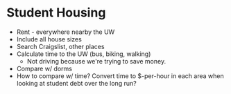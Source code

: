 # Student Housing

* Rent - everywhere nearby the UW
* Include all house sizes
* Search Craigslist, other places
* Calculate time to the UW (bus, biking, walking)
	* Not driving because we're trying to save money.
* Compare w/ dorms
* How to compare w/ time? Convert time to $-per-hour in each area when looking at student debt over the long run?